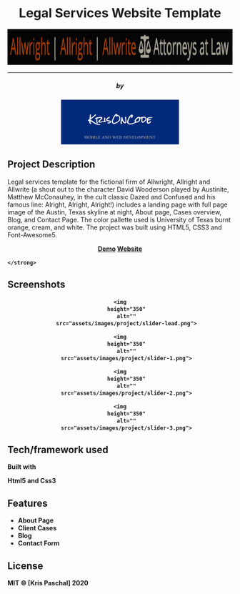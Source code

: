 

<div align="center">
	<h1> Legal Services Website Template</h1>
	<img
		height="80"
		alt=""
		src="assets/images/project/law-firm-logo.png">
</div>
<hr>
<div align="center">
	<h5>by</h5>
	<img
		height="100"
		alt=""
		src="assets/images/project/logobanner.png">
</div>


## Project Description
Legal services template for the fictional firm of Allwright, Allright and Allwrite (a shout out to the character David Wooderson played by Austinite, Matthew McConauhey, in the cult classic Dazed and Confused and his famous line: Alright, Alright, Alright!) includes a landing page with full page image of the Austin, Texas skyline at night, About page, Cases overview, Blog, and Contact Page. The color pallette used is University of Texas burnt orange, cream, and white. The project was built using HTML5, CSS3 and Font-Awesome5.

<p align="center">
	<strong>
        <a href="https://hardcore-goldberg-a17011.netlify.app/index.html">Demo</a>
		<a href="https://krisoncode.com/">Website</a>
	

		
	</strong>
</p>


## Screenshots

<div align="center">

	<img
		height="350"
		alt=""
		src="assets/images/project/slider-lead.png">
</div>

<div align="center">

	<img
		height="350"
		alt=""
		src="assets/images/project/slider-1.png">
</div>

<div align="center">

	<img
		height="350"
		alt=""
		src="assets/images/project/slider-2.png">
</div>

<div align="center">

	<img
		height="350"
		alt=""
		src="assets/images/project/slider-3.png">
</div>

## Tech/framework used

<b>Built with</b>
<p>Html5 and Css3</p>

## Features
<ul>
	<li>About Page</li>
	<li>Client Cases</li>
	<li>Blog</li>
	<li>Contact Form</li>
</ul>


## License

MIT © [Kris Paschal] 2020
